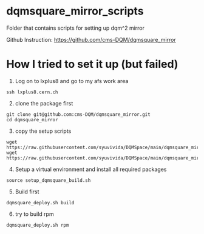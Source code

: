 # dqmsquare_mirror_scripts
Folder that contains scripts for setting up dqm^2 mirror

Github Instruction: https://github.com/cms-DQM/dqmsquare_mirror

# How I tried to set it up (but failed)

1. Log on to lxplus8 and go to my afs work area
```
ssh lxplus8.cern.ch
```

2. clone the package first
```
git clone git@github.com:cms-DQM/dqmsquare_mirror.git
cd dqmsquare_mirror
```

3. copy the setup scripts
```
wget https://raw.githubusercontent.com/syuvivida/DQMSpace/main/dqmsquare_mirror_scripts/setup_virtualenv.sh
wget https://raw.githubusercontent.com/syuvivida/DQMSpace/main/dqmsquare_mirror_scripts/buildrpm/setup_dqmsquare_build.sh
```

4. Setup a virtual environment and install all required packages
```
source setup_dqmsquare_build.sh
```

5. Build first
```
dqmsquare_deploy.sh build
```


6. try to build rpm
```
dqmsquare_deploy.sh rpm
```